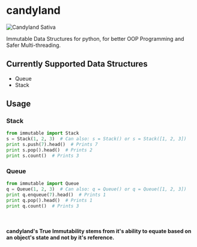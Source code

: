 # candyland
![Candyland Sativa](https://d3ix816x6wuc0d.cloudfront.net/Sativa/candyland/badge?width=100)
&nbsp;

Immutable Data Structures for python, for better OOP Programming and Safer Multi-threading.

## Currently Supported Data Structures
  - Queue
  - Stack

## Usage
### Stack
```python
from immutable import Stack
s = Stack(1, 2, 3)  # Can also: s = Stack() or s = Stack([1, 2, 3])
print s.push(7).head()  # Prints 7
print s.pop().head()  # Prints 2
print s.count()  # Prints 3
```

### Queue
```python
from immutable import Queue
q = Queue(1, 2, 3)  # Can also: q = Queue() or q = Queue([1, 2, 3])
print q.enqueue(7).head()  # Prints 1
print q.pop().head()  # Prints 1
print q.count()  # Prints 3
```

&nbsp;
&nbsp;
&nbsp;
&nbsp;
&nbsp;
####  candyland's True Immutability stems from it's ability to equate based on an object's state and not by it's reference.
